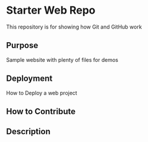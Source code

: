 # Starter Web Repo

This repository is for showing how Git and GitHub work

## Purpose

Sample website with plenty of files for demos

## Deployment
How to Deploy a web project

## How to Contribute

## Description